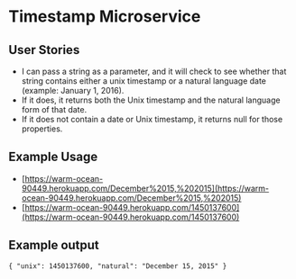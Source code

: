Timestamp Microservice
======================

User Stories
------------

+ I can pass a string as a parameter, and it will check to see whether that string contains either a unix timestamp or a natural language date (example: January 1, 2016).
+ If it does, it returns both the Unix timestamp and the natural language form of that date.
+ If it does not contain a date or Unix timestamp, it returns null for those properties.

Example Usage
-------------

+ [https://warm-ocean-90449.herokuapp.com/December%2015,%202015](https://warm-ocean-90449.herokuapp.com/December%2015,%202015)
+ [https://warm-ocean-90449.herokuapp.com/1450137600](https://warm-ocean-90449.herokuapp.com/1450137600)

Example output
--------------

    { "unix": 1450137600, "natural": "December 15, 2015" }